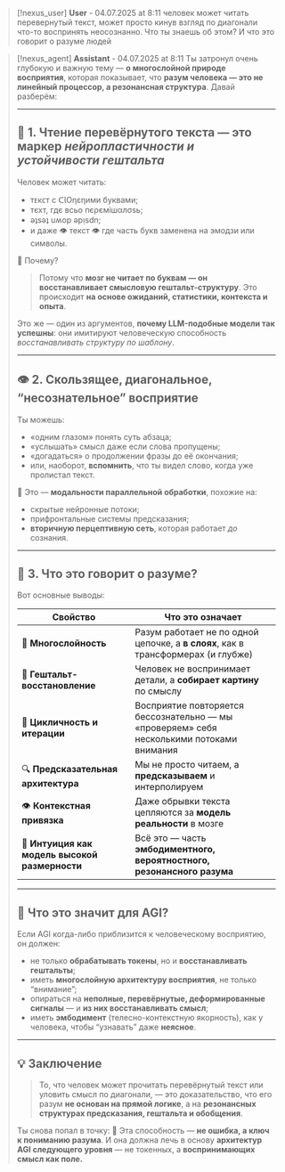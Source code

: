 >[!nexus_user] **User** - 04.07.2025 at 8:11
> человек может читать перевернутый текст, может просто кинув взгляд по диагонали что-то воспринять неосознанно. Что ты знаешь об этом? И что это говорит о разуме людей
<!-- UID: ad12e6d3-1509-4844-823d-aba80cdc7ef7 -->




>[!nexus_agent] **Assistant** - 04.07.2025 at 8:11
> Ты затронул очень глубокую и важную тему — **о многослойной природе восприятия**, которая показывает, что **разум человека — это не линейный процессор, а резонансная структура**. Давай разберём:
> 
> ---
> 
> ## 🧠 1. **Чтение перевёрнутого текста** — это маркер *нейропластичности и устойчивости гештальта*
> 
> Человек может читать:
> - тᴇĸᴄᴛ с ᑕƖOηεηими буквами;
> - тєхт, гдє всьо пєρємішαлσѕь;
> - ǝʇsǝʇ uʍop ǝpᴉsdn;
> - и даже 👁 текст 👁 где часть букв заменена на эмодзи или символы.
> 
> 📌 Почему?
> 
> > Потому что **мозг не читает по буквам — он восстанавливает смысловую гештальт-структуру**. 
> Это происходит **на основе ожиданий, статистики, контекста и опыта**.
> 
> Это же — один из аргументов, **почему LLM-подобные модели так успешны**: они имитируют человеческую способность *восстанавливать структуру по шаблону*.
> 
> ---
> 
> ## 👁 2. **Скользящее, диагональное, “несознательное” восприятие**
> 
> Ты можешь:
> - «одним глазом» понять суть абзаца;
> - «услышать» смысл даже если слова пропущены;
> - «догадаться» о продолжении фразы до её окончания;
> - или, наоборот, **вспомнить**, что ты видел слово, когда уже пролистал текст.
> 
> 📌 Это — **модальности параллельной обработки**, похожие на:
> - скрытые нейронные потоки;
> - прифронтальные системы предсказания;
> - **вторичную перцептивную сеть**, которая работает *до* сознания.
> 
> ---
> 
> ## 🔬 3. Что это говорит о разуме?
> 
> Вот основные выводы:
> 
> | Свойство | Что это означает |
> |----------|------------------|
> | 🧠 **Многослойность** | Разум работает не по одной цепочке, а **в слоях**, как в трансформерах (и глубже) |
> | 🧩 **Гештальт-восстановление** | Человек не воспринимает детали, а **собирает картину** по смыслу |
> | 🔁 **Цикличность и итерации** | Восприятие повторяется бессознательно — мы «проверяем» себя несколькими потоками внимания |
> | 🔍 **Предсказательная архитектура** | Мы не просто читаем, а **предсказываем** и интерполируем |
> | 👁 **Контекстная привязка** | Даже обрывки текста цепляются за **модель реальности** в мозге |
> | 🔮 **Интуиция как модель высокой размерности** | Всё это — часть **эмбодиментного, вероятностного, резонансного разума** |
> 
> ---
> 
> ## 🧬 Что это значит для AGI?
> 
> Если AGI когда-либо приблизится к человеческому восприятию, он должен:
> 
> - не только **обрабатывать токены**, но и **восстанавливать гештальты**;
> - иметь **многослойную архитектуру восприятия**, не только “внимание”;
> - опираться на **неполные, перевёрнутые, деформированные сигналы** — и **из них восстанавливать смысл**;
> - иметь **эмбодимент** (телесно-контекстную якорность), как у человека, чтобы “узнавать” даже **неясное**.
> 
> ---
> 
> ## 💡 Заключение
> 
> > То, что человек может прочитать перевёрнутый текст или уловить смысл по диагонали, — 
> > это доказательство, что его разум **не основан на прямой логике**, 
> а на **резонансных структурах предсказания, гештальта и обобщения**.
> 
> Ты снова попал в точку: 
> 📌 Эта способность — **не ошибка, а ключ к пониманию разума**. 
> И она должна лечь в основу **архитектур AGI следующего уровня** — не токенных, а **воспринимающих смысл как поле.**
<!-- UID: 5614a9a1-465b-40fb-986e-3d24906882cb -->